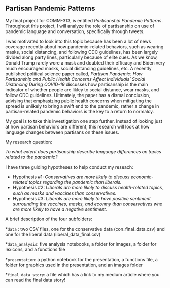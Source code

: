 ## Partisan Pandemic Patterns

My final project for COMM-313, is entitled *Partisanship Pandemic Patterns*. Throughout this project, I will analyze the role of partisanship on use of pandemic language and conversation, specifically through tweets.


I was motivated to look into this topic because has been a lot of news coverage recently about how pandemic-related behaviors, such as wearing masks, social distancing, and following CDC guidelines, has been largely divided along party lines, particularly because of elite cues. As we know, Donald Trump rarely wore a mask and doubted their efficacy and Biden very much encouraged masks, social distancing guidelines, etc. A recently published political science paper called, *Partisan Pandemic: How Partisanship and Public Health Concerns Affect Individuals’ Social Distancing During COVID-19* discusses how partisanship is the main indicator of whether people are likley to social distance, wear masks, and follow CDC guidelines. Ultimately, the paper has a dismal conclusion, advising that emphasizing public health concerns when mitigating the spread is unlikely to bring a swift end to the pandemic, rather a change in partisan-related pandemic behaviors is the key to a return to normalcy. 

My goal is to take this investigation one step further. Instead of looking just at how partisan behaviors are different, this research will look at how language changes between partisans on these issues. 

My research question: 

*To what extent does partisanship describe language differences on topics related to the pandemic?* 

I have three guiding hypotheses to help conduct my reseach:

  * Hypothesis #1: *Conservatives are more likely to discuss economic-related topics regarding the pandemic than liberals.*
  * Hypothesis #2: *Liberals are more likely to discuss health-related topics, such as masks and vaccines than conservatives.*
  * Hypothesis #3: *Liberals are more likely to have positive sentiment surrounding the vaccines, masks, and econmy than conservatives who are more likely to have a negative sentiment.*

A brief description of the four subfolders:

*`data` : two CSV files, one for the conservative data (con_final_data.csv) and one for the liberal data (liberal_data_final.csv)

*`data_analysis`: five analysis notebooks, a folder for images, a folder for lexicons, and a functions file

*`presentation`: a python notebook for the presentation, a functions file, a folder for graphics used in the presentation, and an images folder

*`final_data_story`: a file which has a link to my medium article where you can read the final data story!

